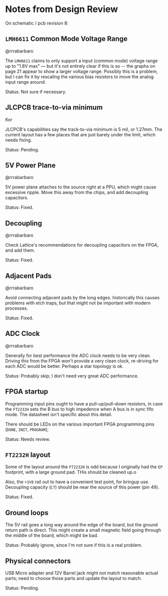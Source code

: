 # Notes from Design Review

On schematic / pcb revision 8:

## `LMH6611` Common Mode Voltage Range

@rrrabarbaro

The `LMH6611` claims to only support a input (common mode) voltage range up to
"1.8V max" &mdash; but it's not entirely clear if this is so -- the graphs on
page 21 appear to show a larger voltage range.  Possibly this is a problem, but
I can fix it by rescaling the various bias resistors to move the analog input
range around.

Status: Not sure if necessary.

## JLCPCB trace-to-via minimum

Kor

JLCPCB's capabilities say the track-to-via minimum is 5 mil, or 1.27mm.  The current layout has a few places that are just barely under the limit, which needs fixing.

Status: Pending.

## 5V Power Plane

@rrrabarbaro

5V power plane attaches to the source right at a PPU, which might cause excessive ripple.  Move this away from the chips, and add decoupling capacitors.

Status: Fixed.

## Decoupling

@rrrabarbaro

Check Lattice's recommendations for decoupling capacitors on the FPGA, and add them.

Status: Fixed.

## Adjacent Pads

@rrrabarbaro

Avoid connecting adjacent pads by the long edges. historically this causes problems with etch traps, but that might not be important with modern processes.

Status: Fixed.

## ADC Clock

@rrrabarbaro

Generally for best performance the ADC clock needs to be very clean.  Driving this from the FPGA won't provide a very clean clock, re-driving for each ADC would be better.  Perhaps a star topology is ok.

Status: Probably skip; I don't need very great ADC performance.

## FPGA startup

Programming input pins ought to have a pull-up/pull-down resistors, in case the `FT2232H` sets the B bus to high impedence when A bus is in sync fifo mode.  The datasheet isn't specific about this detail.

There should be LEDs on the various important FPGA programming pins (`DONE`, `INIT`, `PROGRAM`);

Status: Needs review.

## `FT2232H` layout

Some of the layout around the `FT2232H` is odd because I originally had the `EP` footprint, with a large ground pad.  THis should be cleaned up.o

Also, the `+1V8` rail out to have a convenient test point, for bringup use.  Decoupling capacity (`C7`) should be near the source of this power (pin 49).

Status: Fixed.

## Ground loops

The 5V rail goes a long way around the edge of the board, but the ground return path is direct.  This might create a small magnetic field going through the middle of the board, which might be bad.

Status: Probably ignore, since I'm not sure if this is a real problem.

## Physical connectors

USB Micro adapter and 12V Barrel jack might not match reasonable actual parts; need to choose those parts and update the layout to match.

Status: Pending.
